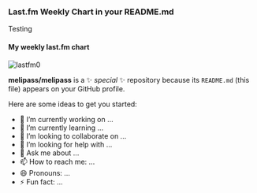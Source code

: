 ### Last.fm Weekly Chart in your README.md
Testing


#### My weekly last.fm chart
<!-- lastfm -->
![lastfm0](https://lastfm.freetls.fastly.net/i/u/64s/f473049c0d8b4dc5cdf70ca773c32ee1.png)

**melipass/melipass** is a ✨ _special_ ✨ repository because its `README.md` (this file) appears on your GitHub profile.

Here are some ideas to get you started:

- 🔭 I’m currently working on ...
- 🌱 I’m currently learning ...
- 👯 I’m looking to collaborate on ...
- 🤔 I’m looking for help with ...
- 💬 Ask me about ...
- 📫 How to reach me: ...
- 😄 Pronouns: ...
- ⚡ Fun fact: ...
